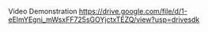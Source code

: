 Video Demonstration https://drive.google.com/file/d/1-eElmYEgni_mWsxFF725sGOYjctxTEZQ/view?usp=drivesdk
